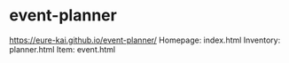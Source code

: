 # event-planner
https://eure-kai.github.io/event-planner/
Homepage: index.html
Inventory: planner.html
Item: event.html
